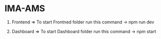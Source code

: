 # IMA-AMS

 1. Frontend
=> To start Frontned folder run this command -> npm run dev

2. Dashboard
=> To start Dashboard folder run this command -> npm start 
